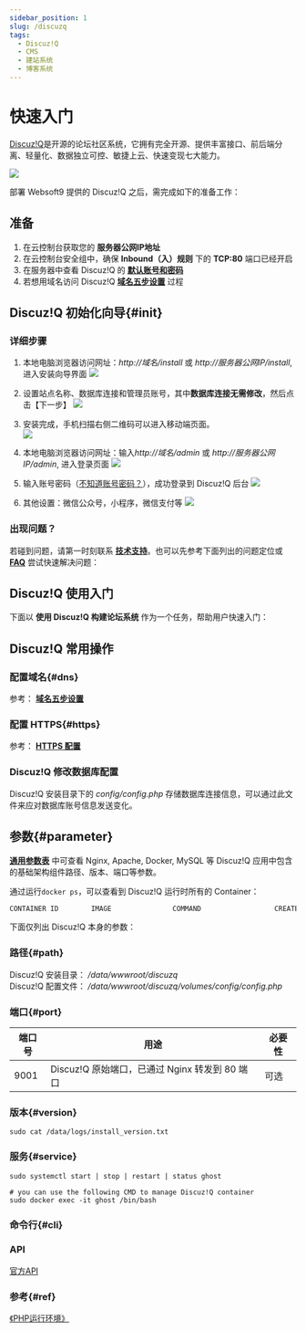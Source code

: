 ```yaml
---
sidebar_position: 1
slug: /discuzq
tags:
  - Discuz!Q
  - CMS
  - 建站系统
  - 博客系统
---
```


# 快速入门

[Discuz!Q](https://discuz.com/)是开源的论坛社区系统，它拥有完全开源、提供丰富接口、前后端分离、轻量化、数据独立可控、敏捷上云、快速变现七大能力。

![](https://libs.websoft9.com/Websoft9/DocsPicture/zh/discuz/discuzq-guiweb-websoft9.png)


部署 Websoft9 提供的 Discuz!Q 之后，需完成如下的准备工作：

## 准备

1. 在云控制台获取您的 **服务器公网IP地址** 
2. 在云控制台安全组中，确保 **Inbound（入）规则** 下的 **TCP:80** 端口已经开启
3. 在服务器中查看 Discuz!Q 的 **[默认账号和密码](./setup/credentials#getpw)**  
4. 若想用域名访问  Discuz!Q **[域名五步设置](./dns#domain)** 过程


## Discuz!Q  初始化向导{#init}

### 详细步骤

1. 本地电脑浏览器访问网址：*http://域名/install* 或 *http://服务器公网IP/install*, 进入安装向导界面
   ![](https://libs.websoft9.com/Websoft9/DocsPicture/zh/discuz/discuzq-wizard-websoft9.png)

2. 设置站点名称、数据库连接和管理员账号，其中**数据库连接无需修改**，然后点击【下一步】
  ![](https://libs.websoft9.com/Websoft9/DocsPicture/zh/discuz/discuzq-setting-websoft9.png)

3. 安装完成，手机扫描右侧二维码可以进入移动端页面。  
   ![](https://libs.websoft9.com/Websoft9/DocsPicture/zh/discuz/discuzq-installok-websoft9.png)

4. 本地电脑浏览器访问网址：输入*http://域名/admin* 或 *http://服务器公网IP/admin*, 进入登录页面
   ![](https://libs.websoft9.com/Websoft9/DocsPicture/zh/discuz/discuzq-admin-websoft9.png)

5. 输入账号密码（[不知道账号密码？](./setup/credentials#getpw)），成功登录到 Discuz!Q 后台 
   ![](https://libs.websoft9.com/Websoft9/DocsPicture/zh/discuz/discuzq-index-websoft9.png)
    
6. 其他设置：微信公众号，小程序，微信支付等
   ![](https://libs.websoft9.com/Websoft9/DocsPicture/zh/discuz/discuzq-waychat-websoft9.png)




### 出现问题？

若碰到问题，请第一时刻联系 **[技术支持](./helpdesk)**。也可以先参考下面列出的问题定位或  **[FAQ](./faq#setup)** 尝试快速解决问题：


## Discuz!Q 使用入门

下面以 **使用 Discuz!Q 构建论坛系统** 作为一个任务，帮助用户快速入门：


## Discuz!Q 常用操作


### 配置域名{#dns}

参考： **[域名五步设置](./dns#domain)** 


### 配置 HTTPS{#https}

参考： **[HTTPS 配置](./dns#https)**


### Discuz!Q 修改数据库配置

Discuz!Q 安装目录下的 *config/config.php* 存储数据库连接信息，可以通过此文件来应对数据库账号信息发送变化。



## 参数{#parameter}

**[通用参数表](./setup/parameter)** 中可查看 Nginx, Apache, Docker, MySQL 等 Discuz!Q 应用中包含的基础架构组件路径、版本、端口等参数。 

通过运行`docker ps`，可以查看到 Discuz!Q 运行时所有的 Container：

```bash
CONTAINER ID        IMAGE               COMMAND                  CREATED             STATUS              PORTS                                NAMES
```


下面仅列出 Discuz!Q 本身的参数：

### 路径{#path}

Discuz!Q 安装目录： */data/wwwroot/discuzq*  
Discuz!Q 配置文件： */data/wwwroot/discuzq/volumes/config/config.php*  


### 端口{#port}

| 端口号 | 用途                                          | 必要性 |
| ------ | --------------------------------------------- | ------ |
| 9001   | Discuz!Q 原始端口，已通过 Nginx 转发到 80 端口 | 可选   |


### 版本{#version}

```shell
sudo cat /data/logs/install_version.txt
```

### 服务{#service}

```shell
sudo systemctl start | stop | restart | status ghost

# you can use the following CMD to manage Discuz!Q container
sudo docker exec -it ghost /bin/bash
```

### 命令行{#cli}

### API

[官方API](https://discuz.com/api-docs/v1/)

### 参考{#ref}

 [《PHP运行环境》](./runtime/php) 
